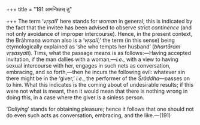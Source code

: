 +++
title = "191 आमन्त्रितस् तु"

+++
The term ‘*vṛṣalī*’ here stands for *woman* in general; this is
indicated by the fact that the invitee has been advised to observe
strict *continence* (and not only avoidance of improper intercourse).
Hence, in the present context, the Brāhmaṇa woman also is a ‘*vṛṣalī*;’
the term (in this sense) being etymologically explained as ‘she who
tempts her husband’ (*bhartāram vṛṣasyati*). Tims, what the passage
means is as follows:—Having accepted invitation, if the man dallies with
a woman,—*i.e*., with a view to having sexual intercourse with her,
engages in such nets as conversation, embracing, and so forth,—then he
incurs the following evil: whatever sin there might be in the ‘giver,’
*i.e*., the performer of the *Śrāddha*—passes on to him. What this
indicates is the coming about of undesirable results; if this were not
what is meant, then it would mean that there is nothing wrong in doing
this, in a case where the giver is a sinless person.

‘*Dallying*’ stands for obtaining pleasure; hence it follows that one
should not do even such acts as conversation, embracing, and the
like.—(191)


